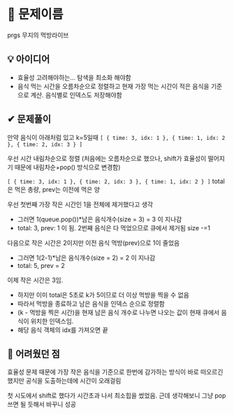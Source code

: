 # 🔎 문제이름

prgs 무지의 먹방라이브

## 💡 아이디어

- 효율성 고려해야하는... 탐색을 최소화 해야함
- 음식 먹는 시간을 오름차순으로 정렬하고 현재 가장 먹는 시간이 적은 음식을 기준으로 계산. 음식별로 인덱스도 저장해야함

## ✔ 문제풀이

만약 음식이 아래처럼 있고 k=5일때
`[ { time: 3, idx: 1 }, { time: 1, idx: 2 }, { time: 2, idx: 3 } ]`

우선 시간 내림차순으로 정렬 (처음에는 오름차순으로 했으나, shift가 효율성이 떨어지기 때문에 내림차순+pop() 방식으로 변경함)

`[ { time: 3, idx: 1 }, { time: 2, idx: 3 }, { time: 1, idx: 2 } ]`
total은 먹은 총량, prev는 이전에 먹은 양

우선 첫번째 가장 작은 시간인 1을 전체에 제거했다고 생각

- 그러면 1(queue.pop())\*남은 음식개수(size = 3) = 3 이 지나감
- total: 3, prev: 1 이 됨. 2번째 음식은 다 먹었으므로 큐에서 제거됨 size -=1

다음으로 작은 시간은 2이지만 이전 음식 먹방(prev)으로 1이 줄었음

- 그러면 1(2-1)\*남은 음식개수(size = 2) = 2 이 지나감
- total: 5, prev = 2

이제 작은 시간은 3임.

- 하지만 이미 total은 5초로 k가 5이므로 더 이상 먹방을 찍을 수 없음
- 따라서 먹방을 종료하고 남은 음식을 인덱스 순으로 정렬함
- (k - 먹방을 찍은 시간)을 현재 남은 음식 개수로 나누면 나오는 값이 현재 큐에서 음식이 위치한 인덱스임.
- 해당 음식 객체의 idx를 가져오면 끝

## 🤕 어려웠던 점

효율성 문제 때문에 가장 작은 음식을 기준으로 한번에 감가하는 방식이 바로 떠오르긴했지만 공식을 도출하는데에 시간이 오래걸림

첫 시도에서 shift로 했다가 시간초과 나서 최소힙을 썼었음. 근데 생각해보니 그냥 pop 쓰면 될 듯해서 바꾸니 성공
